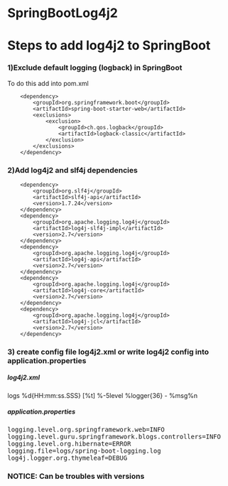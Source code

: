 # SpringBootLog4j2

<h1>Steps to add log4j2 to SpringBoot</h1>

<h3>1)Exclude default logging (logback) in SpringBoot</h3>
To do this add into pom.xml
        
        <dependency>
            <groupId>org.springframework.boot</groupId>
            <artifactId>spring-boot-starter-web</artifactId>
            <exclusions>
                <exclusion>
                    <groupId>ch.qos.logback</groupId>
                    <artifactId>logback-classic</artifactId>
                </exclusion>
            </exclusions>
        </dependency>

<h3>2)Add log4j2 and slf4j dependencies</h3>

        <dependency>
            <groupId>org.slf4j</groupId>
            <artifactId>slf4j-api</artifactId>
            <version>1.7.24</version>
        </dependency>
        <dependency>
            <groupId>org.apache.logging.log4j</groupId>
            <artifactId>log4j-slf4j-impl</artifactId>
            <version>2.7</version>
        </dependency>
        <dependency>
            <groupId>org.apache.logging.log4j</groupId>
            <artifactId>log4j-api</artifactId>
            <version>2.7</version>
        </dependency>
        <dependency>
            <groupId>org.apache.logging.log4j</groupId>
            <artifactId>log4j-core</artifactId>
            <version>2.7</version>
        </dependency>
        <dependency>
            <groupId>org.apache.logging.log4j</groupId>
            <artifactId>log4j-jcl</artifactId>
            <version>2.7</version>
        </dependency>
        
<h3> 3) create config file log4j2.xml or write log4j2 config into application.properties</h3>
 
 
 
 <h5>log4j2.xml</h5>
 
<?xml version="1.0" encoding="UTF-8"?>
<Configuration status="WARN">
    <Properties>
        <Property name="logPath">logs</Property>
        <Property name="patternLayout">%d{HH:mm:ss.SSS} [%t] %-5level %logger{36} - %msg%n</Property>
    </Properties>
    <Appenders>
        <Console name="consoleAppender" target="SYSTEM_OUT">
            <PatternLayout pattern="${patternLayout}" />
        </Console>
        <File name="fileAppender" fileName="${logPath}/app_log.log" >
            <PatternLayout pattern="${patternLayout}" />
        </File>
    </Appenders>
    <Loggers>
        <Root level="info">
            <AppenderRef ref="consoleAppender"/>
            <AppenderRef ref="fileAppender"/>
        </Root>
    </Loggers>
</Configuration>


<h5>application.properties</h5>

<pre>logging.level.org.springframework.web=INFO
logging.level.guru.springframework.blogs.controllers=INFO
logging.level.org.hibernate=ERROR
logging.file=logs/spring-boot-logging.log
log4j.logger.org.thymeleaf=DEBUG</pre>


<h3>NOTICE: Can be troubles with versions</h3>
        
